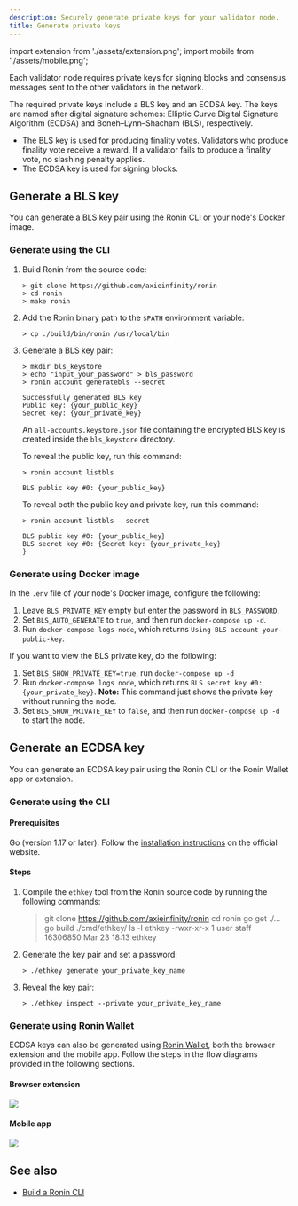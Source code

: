 ```yaml
---
description: Securely generate private keys for your validator node.
title: Generate private keys
---
```


import extension from './assets/extension.png';
import mobile from './assets/mobile.png';

Each validator node requires private keys for signing blocks and consensus messages sent to the other validators in the network.

The required private keys include a BLS key and an ECDSA key. The keys are named after digital signature schemes: Elliptic Curve Digital Signature Algorithm (ECDSA) and Boneh–Lynn–Shacham (BLS), respectively.

- The BLS key is used for producing finality votes. Validators who produce finality vote receive a reward. If a validator fails to produce a finality vote, no slashing penalty applies.
- The ECDSA key is used for signing blocks.

## Generate a BLS key

You can generate a BLS key pair using the Ronin CLI or your node's Docker image.

### Generate using the CLI

1. Build Ronin from the source code:

    ```
    > git clone https://github.com/axieinfinity/ronin
    > cd ronin
    > make ronin
    ```

2. Add the Ronin binary path to the `$PATH` environment variable:

    ```
    > cp ./build/bin/ronin /usr/local/bin
    ```

3. Generate a BLS key pair:

    ```
    > mkdir bls_keystore
    > echo "input_your_password" > bls_password
    > ronin account generatebls --secret

    Successfully generated BLS key
    Public key: {your_public_key}
    Secret key: {your_private_key}
    ```

    An `all-accounts.keystore.json` file containing the encrypted BLS key is created inside the `bls_keystore` directory.

    To reveal the public key, run this command:

    ```
    > ronin account listbls

    BLS public key #0: {your_public_key}
    ```

    To reveal both the public key and private key, run this command:

    ```
    > ronin account listbls --secret

    BLS public key #0: {your_public_key}
    BLS secret key #0: {Secret key: {your_private_key}
    }
    ```

### Generate using Docker image

In the `.env` file of your node's Docker image, configure the following:

1. Leave `BLS_PRIVATE_KEY` empty but enter the password in `BLS_PASSWORD`.
2. Set `BLS_AUTO_GENERATE` to `true`, and then run `docker-compose up -d`.
3. Run `docker-compose logs node`, which returns `Using BLS account your-public-key`.

If you want to view the BLS private key, do the following:

1. Set `BLS_SHOW_PRIVATE_KEY=true`, run `docker-compose up -d`
2. Run `docker-compose logs node`, which returns `BLS secret key #0: {your_private_key}`. **Note:** This command just shows the private key without running the node.
3. Set `BLS_SHOW_PRIVATE_KEY` to `false`, and then run `docker-compose up -d` to start the node.

## Generate an ECDSA key

You can generate an ECDSA key pair using the Ronin CLI or the Ronin Wallet app or extension.

### Generate using the CLI

#### Prerequisites

Go (version 1.17 or later). Follow the
[installation instructions](https://go.dev/doc/install)
on the official website.

#### Steps

1. Compile the `ethkey` tool from the Ronin source code by running the
following commands:

    > git clone https://github.com/axieinfinity/ronin
    > cd ronin
    > go get ./...
    > go build ./cmd/ethkey/
    > ls -l ethkey 
    -rwxr-xr-x 1 user staff 16306850 Mar 23 18:13 ethkey    

2. Generate the key pair and set a password:

    ```
    > ./ethkey generate your_private_key_name
    ```

3. Reveal the key pair:

    ```
    > ./ethkey inspect --private your_private_key_name
    ```

### Generate using Ronin Wallet

ECDSA keys can also be generated using [Ronin Wallet](https://wallet.roninchain.com/), both the browser extension and the mobile app. Follow the steps in the flow diagrams provided in the following sections.

#### Browser extension

<img src={extension} width={1440} />

#### Mobile app

<img src={mobile} width={1440} />

## See also

- [Build a Ronin CLI](./cli.md)
